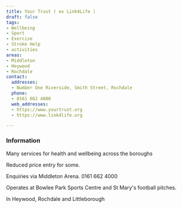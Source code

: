 ```yaml
---
title: Your Trust ( ex Link4Life )
draft: false
tags:
- Wellbeing
- Sport
- Exercise
- Stroke Help
- activities
areas:
- Middleton
- Heywood
- Rochdale
contact:
  addresses:
  - Number One Riverside, Smith Street, Rochdale
  phone:
  - 0161 662 4000
  web_addresses:
  - https://www.yourtrust.org
  - https://www.link4life.org

---
```


### Information
Many services for health and wellbeing across the boroughs

Reduced price entry for some.

Enquiries via Middleton Arena.   0161 662 4000  

Operates at Bowlee Park Sports Centre and
St Mary's football pitches.

In Heywood, Rochdale and Littleborough
